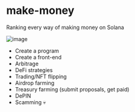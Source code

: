 # make-money
Ranking every way of making money on Solana

![image](https://github.com/AlmostEfficient/make-money/assets/42661870/8fd3e9ef-04dc-453b-bcf2-f0e20bfac7f6)

- Create a program
- Create a front-end
- Arbitrage
- DeFi strategies
- Trading/NFT flipping
- Airdrop farming
- Treasury farming (submit proposals, get paid)
- DePIN
- Scamming 💀

